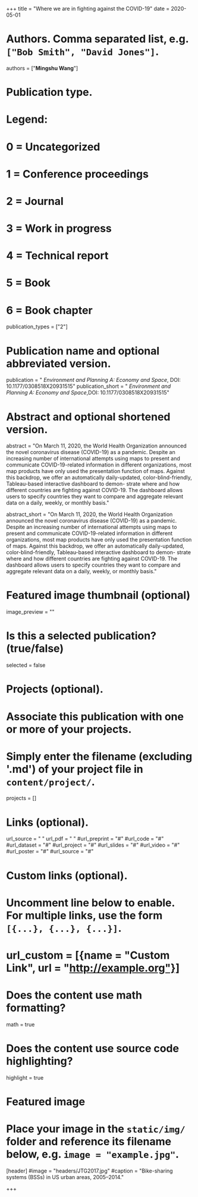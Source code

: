 +++
title = "Where we are in fighting against the COVID-19"
date = 2020-05-01

# Authors. Comma separated list, e.g. `["Bob Smith", "David Jones"]`.
authors = ["**Mingshu Wang**"]

# Publication type.
# Legend:
# 0 = Uncategorized
# 1 = Conference proceedings
# 2 = Journal
# 3 = Work in progress
# 4 = Technical report
# 5 = Book
# 6 = Book chapter
publication_types = ["2"]

# Publication name and optional abbreviated version.
publication = " *Environment and Planning A: Economy and Space*, DOI: 10.1177/0308518X20931515"
publication_short = " *Environment and Planning A: Economy and Space*,DOI: 10.1177/0308518X20931515"

# Abstract and optional shortened version.
abstract = "On March 11, 2020, the World Health Organization announced the novel coronavirus disease (COVID-19) as a pandemic. Despite an increasing number of international attempts using maps to present and communicate COVID-19-related information in different organizations, most map products have only used the presentation function of maps. Against this backdrop, we offer an automatically daily-updated, color-blind-friendly, Tableau-based interactive dashboard to demon- strate where and how different countries are fighting against COVID-19. The dashboard allows users to specify countries they want to compare and aggregate relevant data on a daily, weekly, or monthly basis."

abstract_short = "On March 11, 2020, the World Health Organization announced the novel coronavirus disease (COVID-19) as a pandemic. Despite an increasing number of international attempts using maps to present and communicate COVID-19-related information in different organizations, most map products have only used the presentation function of maps. Against this backdrop, we offer an automatically daily-updated, color-blind-friendly, Tableau-based interactive dashboard to demon- strate where and how different countries are fighting against COVID-19. The dashboard allows users to specify countries they want to compare and aggregate relevant data on a daily, weekly, or monthly basis."

# Featured image thumbnail (optional)
image_preview = ""

# Is this a selected publication? (true/false)
selected = false

# Projects (optional).
#   Associate this publication with one or more of your projects.
#   Simply enter the filename (excluding '.md') of your project file in `content/project/`.

projects = []

# Links (optional).
url_source = " "
url_pdf = " "
#url_preprint = "#"
#url_code = "#"
#url_dataset = "#"
#url_project = "#"
#url_slides = "#"
#url_video = "#"
#url_poster = "#"
#url_source = "#"

# Custom links (optional).
#   Uncomment line below to enable. For multiple links, use the form `[{...}, {...}, {...}]`.
# url_custom = [{name = "Custom Link", url = "http://example.org"}]

# Does the content use math formatting?
math = true

# Does the content use source code highlighting?
highlight = true

# Featured image
# Place your image in the `static/img/` folder and reference its filename below, e.g. `image = "example.jpg"`.
[header]
#image = "headers/JTG2017.jpg"
#caption = "Bike-sharing systems (BSSs) in US urban areas, 2005–2014."

+++

